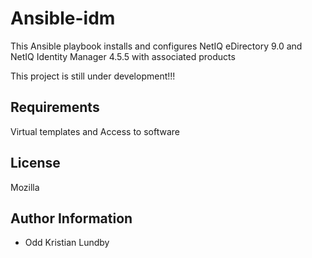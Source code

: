 Ansible-idm
===

This Ansible playbook installs and configures NetIQ eDirectory 9.0 and
NetIQ Identity Manager 4.5.5 with associated products

This project is still under development!!!

Requirements
------------

Virtual templates and 
Access to software

License
-------

Mozilla

Author Information
------------------

- Odd Kristian Lundby
